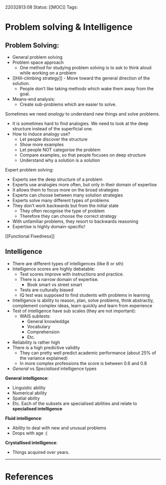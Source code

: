 22032813:08
Status: [[MOC]]
Tags:

# Problem solving & Intelligence

## Problem Solving:
- General problem solving
- Problem space approach
	- One method for studying problem solving is to ask to think aloud while working on a problem
- [[Hill-climbing strategy]] - Move toward the general direction of the solution. 
	- People don’t like taking methods which wake them away from the goal.
- Means-end analysis:
	- Create sub-problems which are easier to solve. 

Sometimes we need *analogy* to understand new things and solve problems.
- It is sometimes hard to find analogies. We need to look at the deep structure instead of the superficial one. 
- How to induce analogy use?
	- Let people discover the structure
	- Show more examples
	- Let people NOT categorise the problem
	- Compare examples, so that people focuses on deep structure
	- Understand why a solution is a solution

Expert problem solving:
- Experts see the deep structure of a problem
- Experts use analogies more often, but only in their domain of expertise
- It allows them to focus more on the broad strategies
- Experts can choose between many solution strategies
- Experts solve many different types of problems
- They don’t work backwards but from the initial state
	- They often recognise the type of problem
	- Therefore they can choose the correct strategy
- With unfamiliar problems, they resort to backwards reasoning
- Expertise is highly domain-specific!

[[Functional Fixedness]]



## Intelligence
- There are different types of intelligences (like 8 or sth)
- Intelligence scores are highly debatable:
	- Test scores improve with instructions and practice. 
	- There is a narrow domain of expertise. 
		- Book smart vs street smart
	- Tests are culturally biased
	- IQ test was supposed to find students with problems in learning 
- Intelligence is ability to reason, plan, solve problems, think abstractly, complement complex ideas, learn quickly and learn from experience
- Test of intelligence have sub scales (they are not important):
	- WAIS subtests:
		-   General knowleddge
		-   Vocabulary
		-   Comprehension
		-   Etc.
- Reliability is rather high
- There is a high predictive validity
	- They can pretty well predict academic performance (about 25% of the variance explained)
	- In more complex professions the score is between 0.6 and 0.8
- *General* vs *Specialised* intelligence types

**General intelligence**:
- Linguistic ability
- Numerical ability
- Spatial ability
- Etc.
Each of the subsets are specialised abilities and relate to **specialised intelligence** 

**Fluid intelligence**:
- Ability to deal with new and unusual problems
- Drops with age :(

**Crystallised intelligence**:
- Things acquired over years. 


---
# References